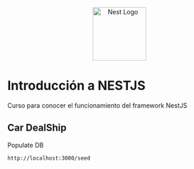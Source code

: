 <p align="center">
  <a href="http://nestjs.com/" target="blank"><img src="https://nestjs.com/img/logo-small.svg" width="120" alt="Nest Logo" /></a>
</p>

# Introducción a NESTJS

Curso para conocer el funcionamiento del framework NestJS

## Car DealShip

Populate DB

```
http://localhost:3000/seed
```

